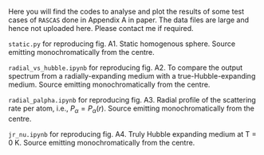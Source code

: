Here you will find the codes to analyse and plot the results of some test cases of `RASCAS` done in Appendix A in paper. The data files are large and hence not uploaded here. Please contact me if required. 

`static.py` for reproducing fig. A1. Static homogenous sphere. Source emitting monochromatically from the centre. 

`radial_vs_hubble.ipynb` for reproducing fig. A2. To compare the output spectrum from a radially-expanding medium with a true-Hubble-expanding medium. Source emitting monochromatically from the centre.

`radial_palpha.ipynb` for reproducing fig. A3. Radial profile of the scattering rate per atom, i.e., $`P_{\alpha}=P_{\alpha}(r)`$. Source emitting monochromatically from the centre.

`jr_nu.ipynb` for reproducing fig. A4. Truly Hubble expanding medium at T = 0 K. Source emitting monochromatically from the centre.


